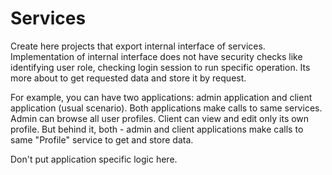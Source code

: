 # Services

Create here projects that export internal interface of services.
Implementation of internal interface does not have security checks like
identifying user role, checking login session to run specific operation.
Its more about to get requested data and store it by request.

For example, you can have two applications: admin application and client application (usual scenario).
Both applications make calls to same services. Admin can browse all user profiles.
Client can view and edit only its own profile. But behind it, both - admin and client applications
make calls to same "Profile" service to get and store data.

Don't put application specific logic here.